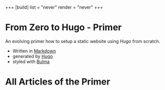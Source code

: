+++
[build]
   list = "never"
   render = "never"
+++

# From Zero to Hugo - Primer

An evolving primer how to setup a static website using _Hugo_ from scratch.

- Written in [Markdown](https://en.wikipedia.org/wiki/Markdown "Wikipedia Article on Markdown")
- generated by [Hugo](https://www.gohugo.io/ "The world’s fastest framework for building websites")
- styled with [Bulma](https://bulma.io/ "The modern CSS framework that just works")

# All Articles of the Primer
